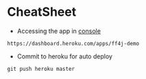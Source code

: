 # CheatSheet


- Accessing the app in [console](https://dashboard.heroku.com/apps/ff4j-demo)
```
https://dashboard.heroku.com/apps/ff4j-demo
```

- Commit to heroku for auto deploy

```
git push heroku master
```